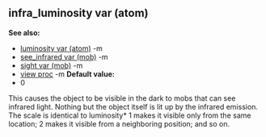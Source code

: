 ## infra_luminosity var (atom)
**See also:**
*   [luminosity var (atom)](/ref/atom/var/luminosity.md) -m
*   [see_infrared var (mob)](/ref/mob/var/see_infrared.md) -m
*   [sight var (mob)](/ref/mob/var/sight.md) -m
*   [view proc](/ref/proc/view.md) -m<!-- -->
**Default value:**
*   0


This causes the object to be visible in the dark to mobs that
can see infrared light. Nothing but the object itself is lit up by the
infrared emission. The scale is identical to luminosity* 1 makes it
visible only from the same location; 2 makes it visible from a
neighboring position; and so on.